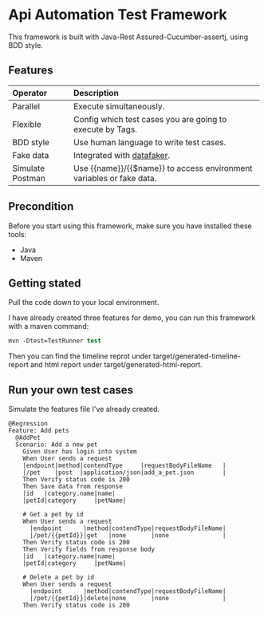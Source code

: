 Api Automation Test Framework
========================

This framework is built with Java-Rest Assured-Cucumber-assertj, using BDD style.

Features
--------------
| Operator                  | Description                                                         |
| :------------------------ | :------------------------------------------------------------------ |
| Parallel                  | Execute simultaneously.                                             |
| Flexible                  | Config which test cases you are going to execute by Tags.           |
| BDD style                 | Use human language to write test cases.                             |
| Fake data                 | Integrated with [datafaker](https://www.datafaker.net/).            |
| Simulate Postman          | Use {{name}}/{{$name}} to access environment variables or fake data.|

Precondition
---------------
Before you start using this framework, make sure you have installed these tools:
- Java
- Maven

Getting stated
---------------
Pull the code down to your local environment.

I have already created three features for demo, you can run this framework with a maven command:
```tcsh
mvn -Dtest=TestRunner test
```

Then you can find the timeline reprot under target/generated-timeline-report and html report under target/generated-html-report.

Run your own test cases
-----------------
Simulate the features file I've already created.
```gherkin
@Regression
Feature: Add pets
  @AddPet
  Scenario: Add a new pet
    Given User has login into system
    When User sends a request
    |endpoint|method|contendType     |requestBodyFileName   |
    |/pet    |post  |application/json|add_a_pet.json        |
    Then Verify status code is 200
    Then Save data from response
    |id   |category.name|name|
    |petId|category     |petName|

    # Get a pet by id
    When User sends a request
      |endpoint      |method|contendType|requestBodyFileName|
      |/pet/{{petId}}|get   |none       |none               |
    Then Verify status code is 200
    Then Verify fields from response body
    |id   |category.name|name|
    |petId|category     |petName|

    # Delete a pet by id
    When User sends a request
      |endpoint      |method|contendType|requestBodyFileName|
      |/pet/{{petId}}|delete|none       |none               |
    Then Verify status code is 200
```
